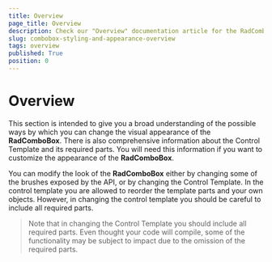 ```yaml
---
title: Overview
page_title: Overview
description: Check our "Overview" documentation article for the RadComboBox WPF control.
slug: combobox-styling-and-appearance-overview
tags: overview
published: True
position: 0
---
```


# Overview

This section is intended to give you a broad understanding of the possible ways by which you can change the visual appearance of the __RadComboBox__. There is also comprehensive information about the Control Template and its required parts. You will need this information if you want to customize the appearance of the __RadComboBox__. 

You can modify the look of the __RadComboBox__ either by changing some of the brushes exposed by the API, or by changing the Control Template. In the control template you are allowed to reorder the template parts and your own objects. However, in changing the control template you should be careful to include all required parts.

>Note that in changing the Control Template you should include all required parts. Even thought your code will compile, some of the functionality may be subject to impact due to the omission of the required parts. 
